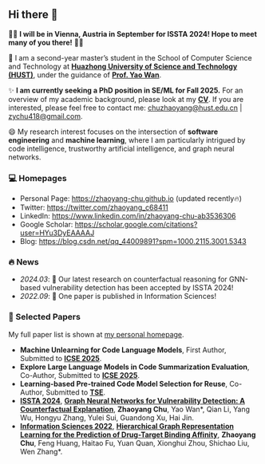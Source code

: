 ## Hi there 👋

🌟🌟 **I will be in Vienna, Austria in September for ISSTA 2024! Hope to meet many of you there!** 🤗🤗

🔭 I am a second-year master’s student in the School of Computer Science and Technology at [**Huazhong University of Science and Technology (HUST)**](https://www.hust.edu.cn), under the guidance of [**Prof. Yao Wan**](http://wanyao.me).

✨ **I am currently seeking a PhD position in SE/ML for Fall 2025.** For an overview of my academic background, please look at my [**CV**](https://zhaoyang-chu.github.io/assets/ZhaoyangChu_CV.pdf). If you are interested, please feel free to contact me: [chuzhaoyang@hust.edu.cn](mailto:chuzhaoyang@hust.edu.cn) \| [zychu418@gmail.com](mailto:zychu418@gmail.com).

😄 My research interest focuses on the intersection of **software engineering** and **machine learning**, where I am particularly intrigued by code intelligence, trustworthy artificial intelligence, and graph neural networks.

### 💻 Homepages

- Personal Page: https://zhaoyang-chu.github.io (updated recently🔥)
- Twitter: https://twitter.com/zhaoyang_c68411
- LinkedIn: https://www.linkedin.com/in/zhaoyang-chu-ab3536306
- Google Scholar: https://scholar.google.com/citations?user=HYu3DyEAAAAJ
- Blog: https://blog.csdn.net/qq_44009891?spm=1000.2115.3001.5343

### 🔥 News

- *2024.03*: 🎉 Our latest research on counterfactual reasoning for GNN-based vulnerability detection has been accepted by ISSTA 2024!
- *2022.09*: 🎉 One paper is published in Information Sciences!

### 📝 Selected Papers

My full paper list is shown at [my personal homepage](https://zhaoyang-chu.github.io).

- **Machine Unlearning for Code Language Models**, First Author, Submitted to **[ICSE 2025](https://conf.researchr.org/home/icse-2025)**.
- **Explore Large Language Models in Code Summarization Evaluation**, Co-Author, Submitted to **[ICSE 2025](https://conf.researchr.org/home/icse-2025)**.
- **Learning-based Pre-trained Code Model Selection for Reuse**, Co-Author, Submitted to **[TSE](https://ieeexplore.ieee.org/xpl/aboutJournal.jsp?punumber=32)**.
- **[ISSTA 2024](https://2024.issta.org/)**, **[Graph Neural Networks for Vulnerability Detection: A Counterfactual Explanation](https://arxiv.org/abs/2404.15687)**, **Zhaoyang Chu**, Yao Wan\*, Qian Li, Yang Wu, Hongyu Zhang, Yulei Sui, Guandong Xu, Hai Jin.
- **[Information Sciences 2022](https://www.sciencedirect.com/journal/information-sciences)**, **[Hierarchical Graph Representation Learning for the Prediction of Drug-Target Binding Affinity](https://www.sciencedirect.com/science/article/abs/pii/S0020025522010908)**, **Zhaoyang Chu**, Feng Huang, Haitao Fu, Yuan Quan, Xionghui Zhou, Shichao Liu, Wen Zhang\*.

<!--
**Zhaoyang-Chu/Zhaoyang-Chu** is a ✨ _special_ ✨ repository because its `README.md` (this file) appears on your GitHub profile.

Here are some ideas to get you started:

- 🔭 I’m currently working on ...
- 🌱 I’m currently learning ...
- 👯 I’m looking to collaborate on ...
- 🤔 I’m looking for help with ...
- 💬 Ask me about ...
- 📫 How to reach me: ...
- 😄 Pronouns: ...
- ⚡ Fun fact: ...
-->

